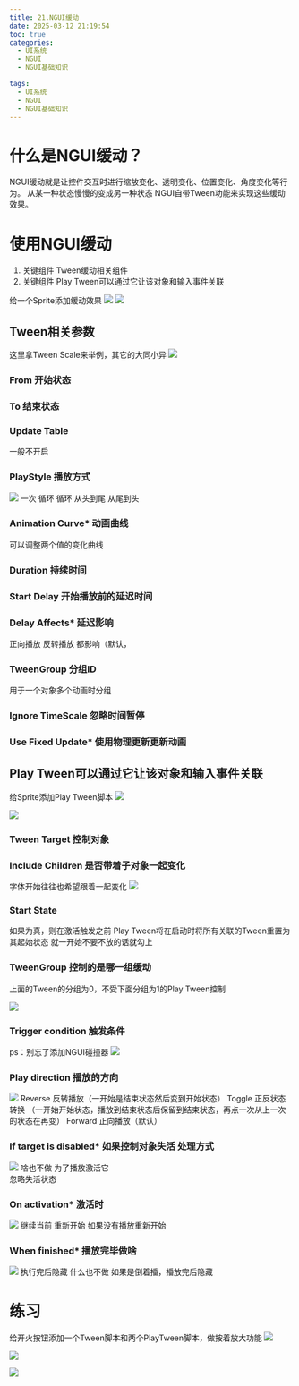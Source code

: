 ```yaml
---
title: 21.NGUI缓动
date: 2025-03-12 21:19:54
toc: true
categories:
  - UI系统
  - NGUI
  - NGUI基础知识

tags:
  - UI系统
  - NGUI
  - NGUI基础知识
---
```


# 什么是NGUI缓动？
NGUI缓动就是让控件交互时进行缩放变化、透明变化、位置变化、角度变化等行为。
从某一种状态慢慢的变成另一种状态
NGUI自带Tween功能来实现这些缓动效果。

# 使用NGUI缓动
1. 关键组件 Tween缓动相关组件
2. 关键组件 Play Tween可以通过它让该对象和输入事件关联

给一个Sprite添加缓动效果
![](21.NGUI缓动/file-20250312212252506.png)
![](21.NGUI缓动/file-20250312212358667.png)

## Tween相关参数
这里拿Tween Scale来举例，其它的大同小异
![](21.NGUI缓动/Tween相关参数.png)



### From 开始状态

### To 结束状态

### Update Table 
一般不开启

### PlayStyle 播放方式
![](21.NGUI缓动/file-20250312212850002.png)
一次
循环
循环 从头到尾 从尾到头

### Animation Curve* 动画曲线
可以调整两个值的变化曲线

### Duration 持续时间

### Start Delay 开始播放前的延迟时间

### Delay Affects* 延迟影响
正向播放
反转播放
都影响（默认，

### TweenGroup 分组ID
用于一个对象多个动画时分组

### Ignore TimeScale 忽略时间暂停

### Use Fixed Update* 使用物理更新更新动画




## Play Tween可以通过它让该对象和输入事件关联
给Sprite添加Play Tween脚本
![](21.NGUI缓动/file-20250312213501355.png)


![](21.NGUI缓动/Play%20Tween相关参数.png)



### Tween Target 控制对象

### Include Children 是否带着子对象一起变化
字体开始往往也希望跟着一起变化
![](21.NGUI缓动/file-20250312214335207.png)

### Start State
如果为真，则在激活触发之前 Play Tween将在启动时将所有关联的Tween重置为其起始状态
就一开始不要不放的话就勾上
### TweenGroup 控制的是哪一组缓动
上面的Tween的分组为0，不受下面分组为1的Play Tween控制

![](21.NGUI缓动/file-20250312214613643.png)

### Trigger condition 触发条件
ps：别忘了添加NGUI碰撞器
![](21.NGUI缓动/file-20250312214745931.png)

### Play direction 播放的方向
![](21.NGUI缓动/file-20250312215252398.png)
Reverse 反转播放（一开始是结束状态然后变到开始状态）
Toggle 正反状态转换 （一开始开始状态，播放到结束状态后保留到结束状态，再点一次从上一次的状态在再变）
Forward 正向播放（默认）

### If target is disabled* 如果控制对象失活 处理方式
![](21.NGUI缓动/file-20250312215256729.png)
啥也不做
为了播放激活它  
忽略失活状态

### On activation* 激活时
![](21.NGUI缓动/file-20250312215302550.png)
继续当前
重新开始 
如果没有播放重新开始

### When finished* 播放完毕做啥
![](21.NGUI缓动/file-20250312215307428.png)
执行完后隐藏
什么也不做 
如果是倒着播，播放完后隐藏


# 练习
给开火按钮添加一个Tween脚本和两个PlayTween脚本，做按着放大功能
![](21.NGUI缓动/file-20250312220154767.png)

![](21.NGUI缓动/file-20250312220202898.png)

![](21.NGUI缓动/file-20250312220229145.png)